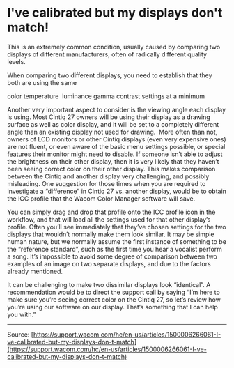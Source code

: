 # I've calibrated but my displays don't match!

This is an extremely common condition, usually caused by comparing two displays of different manufacturers, often of radically different quality levels.

When comparing two different displays, you need to establish that they both are using the same 
  
color temperature 
luminance
gamma
contrast settings at a minimum 
 
Another very important aspect to consider is the viewing angle each display is using. Most Cintiq 27 owners will be using their display as a drawing surface as well as color display, and it will be set to a completely different angle than an existing display not used for drawing. 
More often than not, owners of LCD monitors or other Cintiq displays (even very expensive ones) are not fluent, or even aware of the basic menu settings possible, or special features their monitor might need to disable. If someone isn’t able to adjust the brightness on their other display, then it is very likely that they haven’t been seeing correct color on their other display. This makes comparison between the Cintiq and another display very challenging, and possibly misleading.
One suggestion for those times when you are required to investigate a “difference” in Cintiq 27 vs. another display, would be to obtain the ICC profile that the Wacom Color Manager software will save. 
  
You can simply drag and drop that profile onto the ICC profile icon in the workflow, and that will load all the settings used for that other display’s profile.
Often you’ll see immediately that they’ve chosen settings for the two displays that wouldn’t normally make them look similar. It may be simple human nature, but we normally assume the first instance of something to be the “reference standard”, such as the first time you hear a vocalist perform a song. It’s impossible to avoid some degree of comparison between two examples of an image on two separate displays, and due to the factors already mentioned.
 
It can be challenging to make two dissimilar displays look “identical”. A recommendation would be to direct the support call by saying “I’m here to make sure you’re seeing correct color on the Cintiq 27, so let’s review how you’re using our software on our display. That’s something that I can help you with.”

---
Source: [https://support.wacom.com/hc/en-us/articles/1500006266061-I-ve-calibrated-but-my-displays-don-t-match](https://support.wacom.com/hc/en-us/articles/1500006266061-I-ve-calibrated-but-my-displays-don-t-match)
